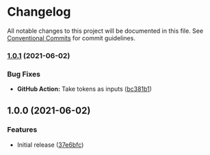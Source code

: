 # Changelog

All notable changes to this project will be documented in this file. See
[Conventional Commits](https://conventionalcommits.org) for commit guidelines.

### [1.0.1](https://github.com/bjoluc/semantic-release-config-poetry/compare/v1.0.0...v1.0.1) (2021-06-02)


### Bug Fixes

* **GitHub Action:** Take tokens as inputs ([bc381b1](https://github.com/bjoluc/semantic-release-config-poetry/commit/bc381b1ca9d7841536085bedba792ba7152517d1))

## 1.0.0 (2021-06-02)


### Features

* Initial release ([37e6bfc](https://github.com/bjoluc/semantic-release-config-poetry/commit/37e6bfc98ecb41ebdba3cffc9023572b9039f53b))
